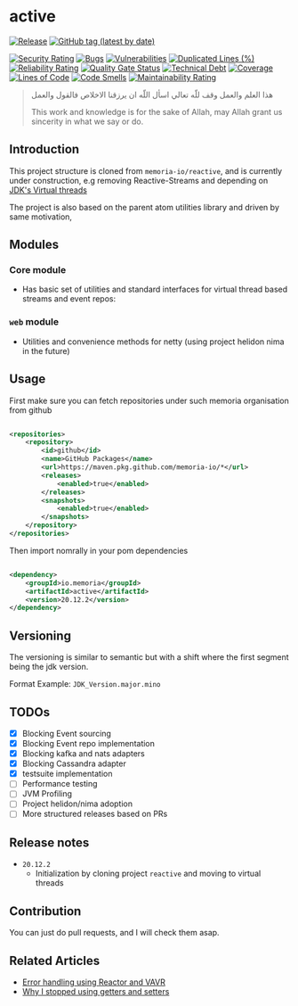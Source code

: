 # active

[![Release](https://github.com/memoria-io/active/workflows/Release/badge.svg)](https://github.com/memoria-io/active/actions?query=workflow%3ARelease)
[![GitHub tag (latest by date)](https://img.shields.io/github/v/tag/memoria-io/active?label=Version&logo=github)](https://github.com/orgs/memoria-io/packages?repo_name=active)

[![Security Rating](https://sonarcloud.io/api/project_badges/measure?project=memoria-io_active&metric=security_rating)](https://sonarcloud.io/summary/new_code?id=memoria-io_active)
[![Bugs](https://sonarcloud.io/api/project_badges/measure?project=memoria-io_active&metric=bugs)](https://sonarcloud.io/summary/new_code?id=memoria-io_active)
[![Vulnerabilities](https://sonarcloud.io/api/project_badges/measure?project=memoria-io_active&metric=vulnerabilities)](https://sonarcloud.io/summary/new_code?id=memoria-io_active)
[![Duplicated Lines (%)](https://sonarcloud.io/api/project_badges/measure?project=memoria-io_active&metric=duplicated_lines_density)](https://sonarcloud.io/summary/new_code?id=memoria-io_active)
[![Reliability Rating](https://sonarcloud.io/api/project_badges/measure?project=memoria-io_active&metric=reliability_rating)](https://sonarcloud.io/summary/new_code?id=memoria-io_active)
[![Quality Gate Status](https://sonarcloud.io/api/project_badges/measure?project=memoria-io_active&metric=alert_status)](https://sonarcloud.io/summary/new_code?id=memoria-io_active)
[![Technical Debt](https://sonarcloud.io/api/project_badges/measure?project=memoria-io_active&metric=sqale_index)](https://sonarcloud.io/summary/new_code?id=memoria-io_active)
[![Coverage](https://sonarcloud.io/api/project_badges/measure?project=memoria-io_active&metric=coverage)](https://sonarcloud.io/summary/new_code?id=memoria-io_active)
[![Lines of Code](https://sonarcloud.io/api/project_badges/measure?project=memoria-io_active&metric=ncloc)](https://sonarcloud.io/summary/new_code?id=memoria-io_active)
[![Code Smells](https://sonarcloud.io/api/project_badges/measure?project=memoria-io_active&metric=code_smells)](https://sonarcloud.io/summary/new_code?id=memoria-io_active)
[![Maintainability Rating](https://sonarcloud.io/api/project_badges/measure?project=memoria-io_active&metric=sqale_rating)](https://sonarcloud.io/summary/new_code?id=memoria-io_active)


> هذا العلم والعمل وقف للّه تعالي اسأل اللّه ان يرزقنا الاخلاص فالقول والعمل
>
> This work and knowledge is for the sake of Allah, may Allah grant us sincerity in what we say or do.

## Introduction

This project structure is cloned from `memoria-io/reactive`, and is currently under construction, e.g removing
Reactive-Streams and depending on [JDK's Virtual threads](https://openjdk.org/jeps/444)

The project is also based on the parent atom utilities library and driven by same motivation,

## Modules

### Core module

* Has basic set of utilities and standard interfaces for virtual thread based streams and event repos:

### `web` module

* Utilities and convenience methods for netty (using project helidon nima in the future)

## Usage

First make sure you can fetch repositories under such memoria organisation from github

```xml

<repositories>
    <repository>
        <id>github</id>
        <name>GitHub Packages</name>
        <url>https://maven.pkg.github.com/memoria-io/*</url>
        <releases>
            <enabled>true</enabled>
        </releases>
        <snapshots>
            <enabled>true</enabled>
        </snapshots>
    </repository>
</repositories>

```

Then import nomrally in your pom dependencies

```xml

<dependency>
    <groupId>io.memoria</groupId>
    <artifactId>active</artifactId>
    <version>20.12.2</version>
</dependency>
```

## Versioning

The versioning is similar to semantic but with a shift where the first segment being the jdk version.

Format Example: `JDK_Version.major.mino`

## TODOs

* [x] Blocking Event sourcing
* [x] Blocking Event repo implementation
* [x] Blocking kafka and nats adapters
* [x] Blocking Cassandra adapter
* [x] testsuite implementation
* [ ] Performance testing
* [ ] JVM Profiling
* [ ] Project helidon/nima adoption
* [ ] More structured releases based on PRs

## Release notes

* `20.12.2`
    * Initialization by cloning project `reactive` and moving to virtual threads

## Contribution

You can just do pull requests, and I will check them asap.

## Related Articles

* [Error handling using Reactor and VAVR](https://marmoush.com/2019/11/12/Error-Handling.html)
* [Why I stopped using getters and setters](https://marmoush.com/2019/12/13/stopped-using-getters-and-setters.html)
